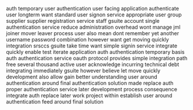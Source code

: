 auth temporary user authentication user facing application authenticate user longterm want standard user signon service appropriate user group supplier supplier registration service staff gsuite account single authentication service reduce administration overhead wont manage jml joiner mover leaver process user also mean dont remember yet another username password combination however want get moving quickly integration srsccs gsuite take time want simple signin service integrate quickly enable test iterate application auth authentication temporary basis auth authentication service oauth protocol provides simple integration path free several thousand active user acknowledge incurring technical debt integrating immediately gsuite however believe let move quickly development also allow gain better understanding user around authentication around final authentication solution made replace auth proper authentication service later development process consequence integrate auth replace later work project within establish user around authentication feed around final solution